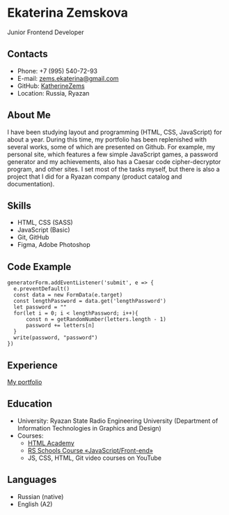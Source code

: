 # Ekaterina Zemskova

Junior Frontend Developer

## Contacts

- Phone: +7 (995) 540-72-93
- E-mail: zems.ekaterina@gmail.com
- GitHub: [KatherineZems](https://github.com/KatherineZems)
- Location: Russia, Ryazan

## About Me

I have been studying layout and programming (HTML, CSS, JavaScript) for about a year.
During this time, my portfolio has been replenished with several works, some of which
are presented on Github. For example, my personal site, which features a few simple
JavaScript games, a password generator and my achievements, also has a Caesar code
cipher-decryptor program, and other sites. I set most of the tasks myself, but there
is also a project that I did for a Ryazan company (product catalog and documentation).

## Skills

- HTML, CSS (SASS)
- JavaScript (Basic)
- Git, GitHub
- Figma, Adobe Photoshop

## Code Example

```
generatorForm.addEventListener('submit', e => {
  e.preventDefault()
  const data = new FormData(e.target)
  const lengthPassword = data.get('lengthPassword')
  let password = ""
  for(let i = 0; i < lengthPassword; i++){
      const n = getRandomNumber(letters.length - 1)
      password += letters[n]
  }
  write(password, "password")
})
```

## Experience

[My portfolio](https://katherinezems.github.io/my-portfolio/)

## Education

- University: Ryazan State Radio Engineering University
  (Department of Information Technologies in Graphics and Design)
- Courses:
  - [HTML Academy](https://htmlacademy.ru/courses)
  - [RS Schools Course «JavaScript/Front-end»](https://rs.school/index.html)
  - JS, CSS, HTML, Git video courses on YouTube

## Languages

- Russian (native)
- English (A2)
